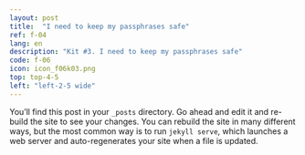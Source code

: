 ```yaml
---
layout: post
title:  "I need to keep my passphrases safe"
ref: f-04
lang: en
description: "Kit #3. I need to keep my passphrases safe"
code: f-06
icon: icon_f06k03.png
top: top-4-5
left: "left-2-5 wide"
---
```

You’ll find this post in your `_posts` directory. Go ahead and edit it and re-build the site to see your changes. You can rebuild the site in many different ways, but the most common way is to run `jekyll serve`, which launches a web server and auto-regenerates your site when a file is updated.